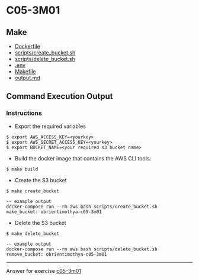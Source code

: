 # C05-3M01

## Make
- [Dockerfile](Dockerfile)
- [scripts/create_bucket.sh](scripts/create_bucket.sh)
- [scripts/delete_bucket.sh](scripts/delete_bucket.sh)
- [.env](.env)
- [Makefile](Makefile)
- [output.md](output.md)

## Command Execution Output

### Instructions
- Export the required variables
```
$ export AWS_ACCESS_KEY=<yourkey>
$ export AWS_SECRET_ACCESS_KEY=<yourkey>
$ export BUCKET_NAME=<your required s3 bucket name>
```
- Build the docker image that contains the AWS CLI tools:
```
$ make build
```
- Create the S3 bucket
```
$ make create_bucket

-- example output
docker-compose run --rm aws bash scripts/create_bucket.sh
make_bucket: obrientimothya-c05-3m01
```
- Delete the S3 bucket
```
$ make delete_bucket

-- example output
docker-compose run --rm aws bash scripts/delete_bucket.sh
remove_bucket: obrientimothya-c05-3m01
```
***
Answer for exercise [c05-3m01](<WIP>)
